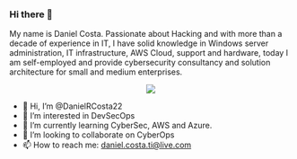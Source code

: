 ### Hi there 👋

My name is Daniel Costa. Passionate about Hacking and with more than a decade of experience in IT, I have solid knowledge in Windows server administration, IT infrastructure, AWS Cloud, support and hardware, today I am self-employed and provide cybersecurity consultancy and solution architecture for small and medium enterprises.

<p align="center">
  <a href="https://skillicons.dev">
    <img src="https://skillicons.dev/icons?i=git,kubernetes,docker,c,vim" />
  </a>
</p>

- 👋 Hi, I’m @DanielRCosta22
- 👀 I’m interested in DevSecOps
- 🌱 I’m currently learning CyberSec, AWS and Azure.
- 💞️ I’m looking to collaborate on CyberOps
- 📫 How to reach me: daniel.costa.ti@live.com

<!---
DanielRCosta22/DanielRCosta22 is a ✨ special ✨ repository because its `README.md` (this file) appears on your GitHub profile.
You can click the Preview link to take a look at your changes.
--->
